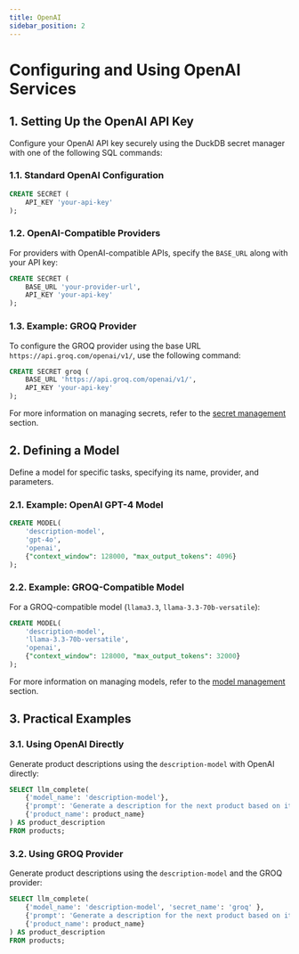 ```yaml
---
title: OpenAI  
sidebar_position: 2  
---
```


# Configuring and Using OpenAI Services  

## 1. Setting Up the OpenAI API Key  

Configure your OpenAI API key securely using the DuckDB secret manager with one of the following SQL commands:  

### 1.1. Standard OpenAI Configuration  

```sql  
CREATE SECRET (
    API_KEY 'your-api-key'
);  
```  

### 1.2. OpenAI-Compatible Providers  

For providers with OpenAI-compatible APIs, specify the `BASE_URL` along with your API key:  

```sql  
CREATE SECRET (
    BASE_URL 'your-provider-url',
    API_KEY 'your-api-key'
);  
```  

### 1.3. Example: GROQ Provider  

To configure the GROQ provider using the base URL `https://api.groq.com/openai/v1/`, use the following command:  

```sql  
CREATE SECRET groq (
    BASE_URL 'https://api.groq.com/openai/v1/',
    API_KEY 'your-api-key'
);  
```  

For more information on managing secrets, refer to the [secret management](/docs/resource-management/secret-management) section.  

## 2. Defining a Model  

Define a model for specific tasks, specifying its name, provider, and parameters.  

### 2.1. Example: OpenAI GPT-4 Model  

```sql  
CREATE MODEL(
    'description-model',
    'gpt-4o',
    'openai',
    {"context_window": 128000, "max_output_tokens": 4096}
);  
```  

### 2.2. Example: GROQ-Compatible Model  

For a GROQ-compatible model (`llama3.3`, `llama-3.3-70b-versatile`):  

```sql  
CREATE MODEL(
    'description-model',
    'llama-3.3-70b-versatile',
    'openai',
    {"context_window": 128000, "max_output_tokens": 32000}
);  
```  

For more information on managing models, refer to the [model management](/docs/resource-management/model-management) section.

## 3. Practical Examples  

### 3.1. Using OpenAI Directly  

Generate product descriptions using the `description-model` with OpenAI directly:  

```sql  
SELECT llm_complete(
    {'model_name': 'description-model'},
    {'prompt': 'Generate a description for the next product based on its product name.'},
    {'product_name': product_name}
) AS product_description  
FROM products;  
```  

### 3.2. Using GROQ Provider  

Generate product descriptions using the `description-model` and the GROQ provider:  

```sql  
SELECT llm_complete(
    {'model_name': 'description-model', 'secret_name': 'groq' },
    {'prompt': 'Generate a description for the next product based on its product name.'},
    {'product_name': product_name}
) AS product_description  
FROM products;  
```  
